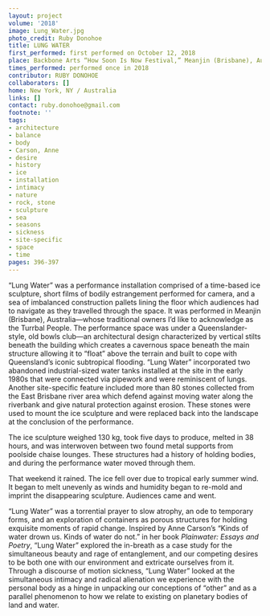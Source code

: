 ```yaml
---
layout: project
volume: '2018'
image: Lung_Water.jpg
photo_credit: Ruby Donohoe
title: LUNG WATER
first_performed: first performed on October 12, 2018
place: Backbone Arts “How Soon Is Now Festival,” Meanjin (Brisbane), Australia
times_performed: performed once in 2018
contributor: RUBY DONOHOE
collaborators: []
home: New York, NY / Australia
links: []
contact: ruby.donohoe@gmail.com
footnote: ''
tags:
- architecture
- balance
- body
- Carson, Anne
- desire
- history
- ice
- installation
- intimacy
- nature
- rock, stone
- sculpture
- sea
- seasons
- sickness
- site-specific
- space
- time
pages: 396-397
---
```


“Lung Water” was a performance installation comprised of a time-based ice sculpture, short films of bodily estrangement performed for camera, and a sea of imbalanced construction pallets lining the floor which audiences had to navigate as they travelled through the space. It was performed in Meanjin (Brisbane), Australia—whose traditional owners I’d like to acknowledge as the Turrbal People. The performance space was under a Queenslander-style, old bowls club—an architectural design characterized by vertical stilts beneath the building which creates a cavernous space beneath the main structure allowing it to “float” above the terrain and built to cope with Queensland’s iconic subtropical flooding. “Lung Water” incorporated two abandoned industrial-sized water tanks installed at the site in the early 1980s that were connected via pipework and were reminiscent of lungs. Another site-specific feature included more than 80 stones collected from the East Brisbane river area which defend against moving water along the riverbank and give natural protection against erosion. These stones were used to mount the ice sculpture and were replaced back into the landscape at the conclusion of the performance.

The ice sculpture weighed 130 kg, took five days to produce, melted in 38 hours, and was interwoven between two found metal supports from poolside chaise lounges. These structures had a history of holding bodies, and during the performance water moved through them.

That weekend it rained. The ice fell over due to tropical early summer wind. It began to melt unevenly as winds and humidity began to re-mold and imprint the disappearing sculpture. Audiences came and went.

“Lung Water” was a torrential prayer to slow atrophy, an ode to temporary forms, and an exploration of containers as porous structures for holding exquisite moments of rapid change. Inspired by Anne Carson’s “Kinds of water drown us. Kinds of water do not.” in her book _Plainwater: Essays and Poetry_, “Lung Water” explored the in-breath as a case study for the simultaneous beauty and rage of entanglement, and our competing desires to be both one with our environment and extricate ourselves from it. Through a discourse of motion sickness, “Lung Water” looked at the simultaneous intimacy and radical alienation we experience with the personal body as a hinge in unpacking our conceptions of “other” and as a parallel phenomenon to how we relate to existing on planetary bodies of land and water.
